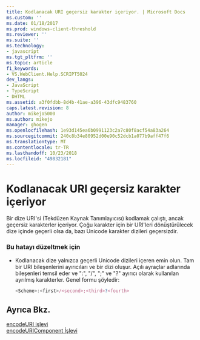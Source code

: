 ```yaml
---
title: Kodlanacak URI geçersiz karakter içeriyor. | Microsoft Docs
ms.custom: ''
ms.date: 01/18/2017
ms.prod: windows-client-threshold
ms.reviewer: ''
ms.suite: ''
ms.technology:
- javascript
ms.tgt_pltfrm: ''
ms.topic: article
f1_keywords:
- VS.WebClient.Help.SCRIPT5024
dev_langs:
- JavaScript
- TypeScript
- DHTML
ms.assetid: a3f0fdbb-8d4b-41ae-a396-43dfc9483760
caps.latest.revision: 8
author: mikejo5000
ms.author: mikejo
manager: ghogen
ms.openlocfilehash: 1e93d145ea6b0991123c2a7c80f8acf54a83a264
ms.sourcegitcommit: 240c8b34e80952d00e90c52dcb1a077b9aff47f6
ms.translationtype: MT
ms.contentlocale: tr-TR
ms.lasthandoff: 10/23/2018
ms.locfileid: "49832181"
---
```

# <a name="the-uri-to-be-encoded-contains-an-invalid-character"></a>Kodlanacak URI geçersiz karakter içeriyor
Bir dize URI'si (Tekdüzen Kaynak Tanımlayıcısı) kodlamak çalıştı, ancak geçersiz karakterler içeriyor. Çoğu karakter için bir URI'leri dönüştürülecek dize içinde geçerli olsa da, bazı Unicode karakter dizileri geçersizdir.  
  
### <a name="to-correct-this-error"></a>Bu hatayı düzeltmek için  
  
-   Kodlanacak dize yalnızca geçerli Unicode dizileri içeren emin olun. Tam bir URI bileşenlerini ayırıcıları ve bir dizi oluşur. Açılı ayraçlar adlarında bileşenleri temsil eder ve ":", "/", ";" ve "?" ayırıcı olarak kullanılan ayrılmış karakterler. Genel formu şöyledir:  
  
    ```JavaScript  
    <Scheme>:<first>/<second>;<third>?<fourth>  
    ```  
  
## <a name="see-also"></a>Ayrıca Bkz.  
 [encodeURI işlevi](../../javascript/reference/encodeuri-function-javascript.md)   
 [encodeURIComponent İşlevi](../../javascript/reference/encodeuricomponent-function-javascript.md)